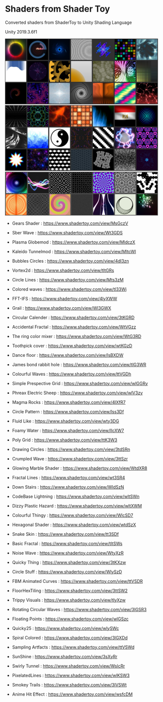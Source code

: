 # Shaders from Shader Toy

Converted shaders from ShaderToy to Unity Shading Language

 Unity 2019.3.6f1
 
![Preview1](Assets/Preview/Capture1.JPG)
![Preview2](Assets/Preview/Capture2.JPG)
![Preview3](Assets/Preview/Capture3.JPG)

 - Gears Shader :
 	https://www.shadertoy.com/view/MsGczV

 - Sber Wave :
 	https://www.shadertoy.com/view/Wt3GDS

 - Plasma Globemod :
 	https://www.shadertoy.com/view/MldczX

 - Kaleido Tunnelmod :
 	https://www.shadertoy.com/view/MltcWl

 - Bubbles Circles :
 	https://www.shadertoy.com/view/4dl3zn

 - Vortex2d :
 	https://www.shadertoy.com/view/tltGRs

 - Circle Lines :
 	https://www.shadertoy.com/view/Mts3zM

 - Colored waves :
 	https://www.shadertoy.com/view/tl33Wj

 - FFT-IFS : 
 	https://www.shadertoy.com/view/4lyXWW

 - Grail :
	https://www.shadertoy.com/view/Wl3GWX

 - Circular Calender :
	https://www.shadertoy.com/view/3tKGRD

 - Accidental Fractal :
	https://www.shadertoy.com/view/WtVGzz

 - The ring color mixer :
	https://www.shadertoy.com/view/WtG3RD

 - Toothpick cover :
	https://www.shadertoy.com/view/wtKGzD

 - Dance floor :
	https://www.shadertoy.com/view/lsBXDW

 - James bond rabbit hole :
	https://www.shadertoy.com/view/tlG3WR

 - Colourful Waves :
	https://www.shadertoy.com/view/ttVGDh

 - Simple Prespective Grid :
	https://www.shadertoy.com/view/wlGGRy

 - Phreax Electric Sheep :
	https://www.shadertoy.com/view/wlV3zy

 - Magma Rocks :
	https://www.shadertoy.com/view/4lXfR7

- Circle Pattern :
	https://www.shadertoy.com/view/lss3Df

- Fluid Like :
	https://www.shadertoy.com/view/wty3DG

- Foamy Water :
	https://www.shadertoy.com/view/llcXW7

- Poly Grid :
	https://www.shadertoy.com/view/ttK3W3

- Drawing Circles : 
	https://www.shadertoy.com/view/3tdSRn

- Crumpled Wave :
	https://www.shadertoy.com/view/3ttSzr

- Glowing Marble Shader :
	https://www.shadertoy.com/view/WtdXR8

- Fractal Lines :
	https://www.shadertoy.com/view/wt3SR4
	
- Down Stairs :
	https://www.shadertoy.com/view/WldSzN

- CodeBase Lightning :
	https://www.shadertoy.com/view/wltSWn

- Dizzy Plastic Hazard :
	https://www.shadertoy.com/view/wltXWM

- Colourful Thingy :
	https://www.shadertoy.com/view/WlcSD7

- Hexagonal Shader :
	https://www.shadertoy.com/view/wtdSzX

- Snake Skin :
	https://www.shadertoy.com/view/tt3SDf

- Basic Fractal :
	https://www.shadertoy.com/view/tltSWs

- Noise Wave :
	https://www.shadertoy.com/view/WtyXzR

- Quicky Thing :
	 https://www.shadertoy.com/view/3tKXzw

- Circle Stuff :
	https://www.shadertoy.com/view/WlySzD
	
- FBM Animated Curves :
	https://www.shadertoy.com/view/ttVSDR

- FloorHexTiling :
	https://www.shadertoy.com/view/3ttSW2

- Trippy Visuals :
	https://www.shadertoy.com/view/tlyXzw

- Rotating Circular Waves :
	https://www.shadertoy.com/view/3lGSR3

- Floating Points :
	https://www.shadertoy.com/view/wlGSzc

- Quicky25 :
	https://www.shadertoy.com/view/wlySWc

- Spiral Colored :
	https://www.shadertoy.com/view/3lGXDd

- Sampling Artfacts :
	https://www.shadertoy.com/view/ttVSWd 

- SunShine :
	https://www.shadertoy.com/view/3sXyRr

- Swirly Tunnel :
	https://www.shadertoy.com/view/WslcRr

- PixelatedLines :
	https://www.shadertoy.com/view/wlKSW3

- Smokey Trails :
	https://www.shadertoy.com/view/3lVSWt

- Anime Hit Effect :
	https://www.shadertoy.com/view/wsfcDM
